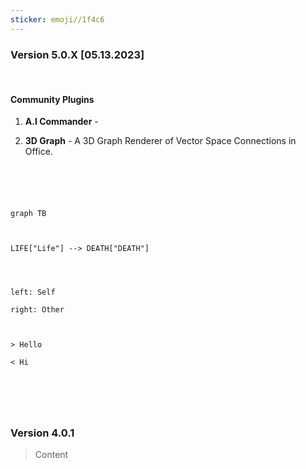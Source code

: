 ```yaml
---
sticker: emoji//1f4c6
---
```

  

  

### Version 5.0.X [05.13.2023]

​

#### Community Plugins

1. **A.I Commander** -

2. **3D Graph** - A 3D Graph Renderer of Vector Space Connections in Office.

  

  

```mermaid

  

​

graph TB

  

LIFE["Life"] --> DEATH["DEATH"]

```

```dialogue

  

left: Self

right: Other

  

> Hello

< Hi

  

```

```

```

  

  

​

### Version 4.0.1

> Content